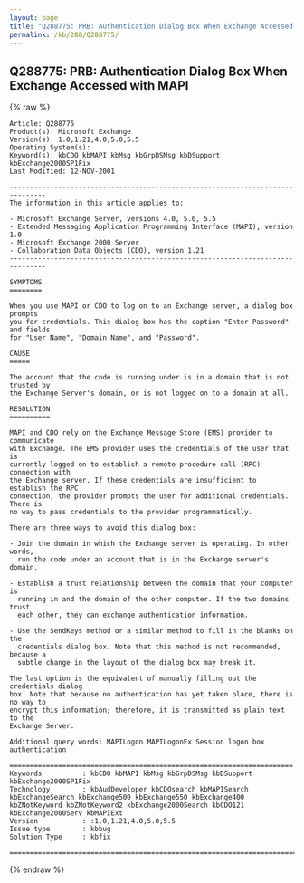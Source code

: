 ```yaml
---
layout: page
title: "Q288775: PRB: Authentication Dialog Box When Exchange Accessed with MAPI"
permalink: /kb/288/Q288775/
---
```


## Q288775: PRB: Authentication Dialog Box When Exchange Accessed with MAPI

{% raw %}

	Article: Q288775
	Product(s): Microsoft Exchange
	Version(s): 1.0,1.21,4.0,5.0,5.5
	Operating System(s): 
	Keyword(s): kbCDO kbMAPI kbMsg kbGrpDSMsg kbDSupport kbExchange2000SP1Fix
	Last Modified: 12-NOV-2001
	
	-------------------------------------------------------------------------------
	The information in this article applies to:
	
	- Microsoft Exchange Server, versions 4.0, 5.0, 5.5 
	- Extended Messaging Application Programming Interface (MAPI), version 1.0 
	- Microsoft Exchange 2000 Server 
	- Collaboration Data Objects (CDO), version 1.21 
	-------------------------------------------------------------------------------
	
	SYMPTOMS
	========
	
	When you use MAPI or CDO to log on to an Exchange server, a dialog box prompts
	you for credentials. This dialog box has the caption "Enter Password" and fields
	for "User Name", "Domain Name", and "Password".
	
	CAUSE
	=====
	
	The account that the code is running under is in a domain that is not trusted by
	the Exchange Server's domain, or is not logged on to a domain at all.
	
	RESOLUTION
	==========
	
	MAPI and CDO rely on the Exchange Message Store (EMS) provider to communicate
	with Exchange. The EMS provider uses the credentials of the user that is
	currently logged on to establish a remote procedure call (RPC) connection with
	the Exchange server. If these credentials are insufficient to establish the RPC
	connection, the provider prompts the user for additional credentials. There is
	no way to pass credentials to the provider programmatically.
	
	There are three ways to avoid this dialog box:
	
	- Join the domain in which the Exchange server is operating. In other words,
	  run the code under an account that is in the Exchange server's domain.
	
	- Establish a trust relationship between the domain that your computer is
	  running in and the domain of the other computer. If the two domains trust
	  each other, they can exchange authentication information.
	
	- Use the SendKeys method or a similar method to fill in the blanks on the
	  credentials dialog box. Note that this method is not recommended, because a
	  subtle change in the layout of the dialog box may break it.
	
	The last option is the equivalent of manually filling out the credentials dialog
	box. Note that because no authentication has yet taken place, there is no way to
	encrypt this information; therefore, it is transmitted as plain text to the
	Exchange Server.
	
	Additional query words: MAPILogon MAPILogonEx Session logon box authentication
	
	======================================================================
	Keywords          : kbCDO kbMAPI kbMsg kbGrpDSMsg kbDSupport kbExchange2000SP1Fix 
	Technology        : kbAudDeveloper kbCDOsearch kbMAPISearch kbExchangeSearch kbExchange500 kbExchange550 kbExchange400 kbZNotKeyword kbZNotKeyword2 kbExchange2000Search kbCDO121 kbExchange2000Serv kbMAPIExt
	Version           : :1.0,1.21,4.0,5.0,5.5
	Issue type        : kbbug
	Solution Type     : kbfix
	
	=============================================================================
	

{% endraw %}
